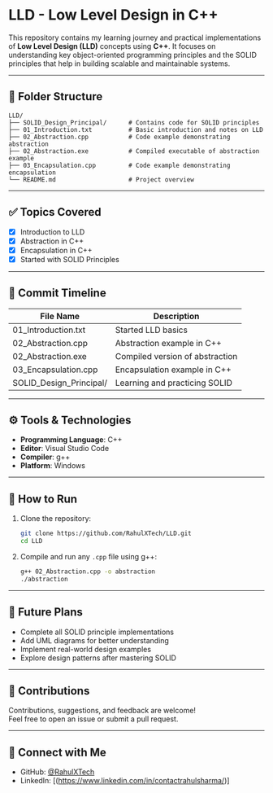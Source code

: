 
# LLD - Low Level Design in C++

This repository contains my learning journey and practical implementations of **Low Level Design (LLD)** concepts using **C++**. It focuses on understanding key object-oriented programming principles and the SOLID principles that help in building scalable and maintainable systems.

---

## 📁 Folder Structure

```
LLD/
├── SOLID_Design_Principal/      # Contains code for SOLID principles
├── 01_Introduction.txt          # Basic introduction and notes on LLD
├── 02_Abstraction.cpp           # Code example demonstrating abstraction
├── 02_Abstraction.exe           # Compiled executable of abstraction example
├── 03_Encapsulation.cpp         # Code example demonstrating encapsulation
└── README.md                    # Project overview
```

---

## ✅ Topics Covered

- [x] Introduction to LLD
- [x] Abstraction in C++
- [x] Encapsulation in C++
- [x] Started with SOLID Principles

---

## 📆 Commit Timeline

| File Name             | Description                         | 
|----------------------|-------------------------------------|
| 01_Introduction.txt  | Started LLD basics                  |
| 02_Abstraction.cpp   | Abstraction example in C++          |
| 02_Abstraction.exe   | Compiled version of abstraction     | 
| 03_Encapsulation.cpp | Encapsulation example in C++        | 
| SOLID_Design_Principal/ | Learning and practicing SOLID     | 

---

## ⚙️ Tools & Technologies

- **Programming Language**: C++
- **Editor**: Visual Studio Code
- **Compiler**: g++
- **Platform**: Windows

---

## 🚀 How to Run

1. Clone the repository:
   ```bash
   git clone https://github.com/RahulXTech/LLD.git
   cd LLD
   ```

2. Compile and run any `.cpp` file using g++:
   ```bash
   g++ 02_Abstraction.cpp -o abstraction
   ./abstraction
   ```

---

## 📝 Future Plans

- Complete all SOLID principle implementations
- Add UML diagrams for better understanding
- Implement real-world design examples
- Explore design patterns after mastering SOLID

---

## 🙌 Contributions

Contributions, suggestions, and feedback are welcome!  
Feel free to open an issue or submit a pull request.

---

## 🔗 Connect with Me

- GitHub: [@RahulXTech](https://github.com/RahulXTech)
- LinkedIn: [(https://www.linkedin.com/in/contactrahulsharma/)]
